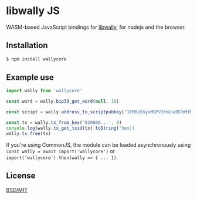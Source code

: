 # libwally JS

WASM-based JavaScript bindings for [libwally](https://github.com/elementsproject/libwally-core),
for nodejs and the browser.

## Installation

```bash
$ npm install wallycore
```

## Example use

```js
import wally from 'wallycore'

const word = wally.bip39_get_word(null, 10)

const script = wally.address_to_scriptpubkey("1EMBaSSyxMQPV2fmUsdB7mMfMoocgfiMNw", wally.WALLY_NETWORK_BITCOIN_MAINNET)

const tx = wally.tx_from_hex('020000...', 0)
console.log(wally.tx_get_txid(tx).toString('hex))
wally.tx_free(tx)
```

If you're using CommonJS, the module can be loaded asynchronously using `const wally = await import('wallycore')` or `import('wallycore').then(wally => { ... })`.

## License
[BSD/MIT](https://github.com/ElementsProject/libwally-core/blob/master/LICENSE)